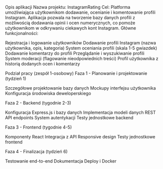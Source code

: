 Opis aplikacji
Nazwa projektu: InstagramRating
Cel: Platforma umożliwiająca użytkownikom dodawanie, ocenianie i komentowanie profili Instagram. Aplikacja pozwala na tworzenie bazy danych profili z możliwością dodawania opinii i ocen numerycznych, co pomoże użytkownikom w odkrywaniu ciekawych kont Instagram.
Główne funkcjonalności:

Rejestracja i logowanie użytkowników
Dodawanie profili Instagram (nazwa użytkownika, opis, kategoria)
System oceniania profili (skala 1-5 gwiazdek)
Dodawanie komentarzy do profili
Przeglądanie i wyszukiwanie profili
System moderacji (flagowanie nieodpowiednich treści)
Profil użytkownika z historią dodanych ocen i komentarzy

Podział pracy (zespół 1-osobowy)
Faza 1 - Planowanie i projektowanie (tydzień 1)

Szczegółowe projektowanie bazy danych
Mockupy interfejsu użytkownika
Konfiguracja środowiska deweloperskiego

Faza 2 - Backend (tygodnie 2-3)

Konfiguracja Express.js i bazy danych
Implementacja modeli danych
REST API endpoints
System autentykacji
Testy jednostkowe backend

Faza 3 - Frontend (tygodnie 4-5)

Komponenty React
Integracja z API
Responsive design
Testy jednostkowe frontend

Faza 4 - Finalizacja (tydzień 6)

Testowanie end-to-end
Dokumentacja
Deploy i Docker
